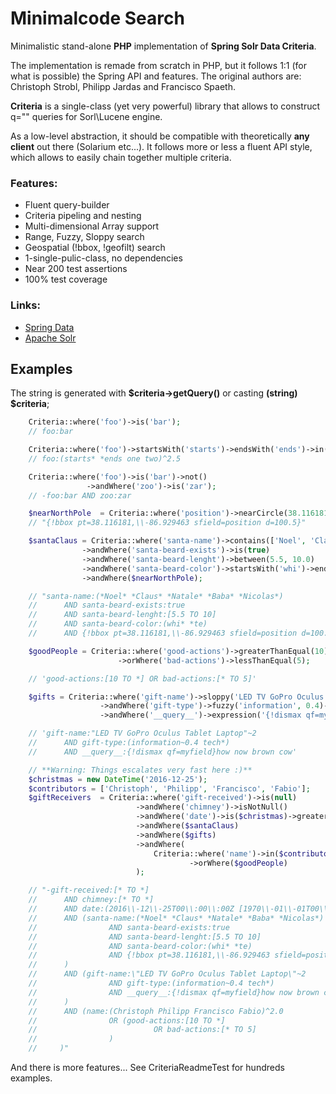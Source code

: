 Minimalcode Search
======================

Minimalistic stand-alone **PHP** implementation of **Spring Solr Data Criteria**.

The implementation is remade from scratch in PHP, but it follows 1:1 (for what is possible)
the Spring API and features. The original authors are: Christoph Strobl, Philipp Jardas and
Francisco Spaeth.

**Criteria** is a single-class (yet very powerful) library that allows to construct q="" 
queries for Sorl\Lucene engine.

As a low-level abstraction, it should be compatible with theoretically **any client** out there (Solarium etc...).
It follows more or less a fluent API style, which allows to easily chain together multiple criteria.

### Features:
- Fluent query-builder
- Criteria pipeling and nesting
- Multi-dimensional Array support
- Range, Fuzzy, Sloppy search
- Geospatial (!bbox, !geofilt) search
- 1-single-pulic-class, no dependencies
- Near 200 test assertions
- 100% test coverage

### Links:
- [Spring Data](http://projects.spring.io/spring-data)
- [Apache Solr](http://lucene.apache.org/solr/)

Examples
-----------

The string is generated with **$criteria->getQuery()** or casting **(string) $criteria**;

```php
    Criteria::where('foo')->is('bar');
    // foo:bar

    Criteria::where('foo')->startsWith('starts')->endsWith('ends')->in(['one', 'two'])->boost(2.5);
    // foo:(starts* *ends one two)^2.5

    Criteria::where('foo')->is('bar')->not()
                 ->andWhere('zoo')->is('zar');
    // -foo:bar AND zoo:zar

    $nearNorthPole  = Criteria::where('position')->nearCircle(38.116181, -86.929463, 100.5);
    // "{!bbox pt=38.116181,\\-86.929463 sfield=position d=100.5}"

    $santaClaus = Criteria::where('santa-name')->contains(['Noel', 'Claus', 'Natale', 'Baba', 'Nicolas'])
                ->andWhere('santa-beard-exists')->is(true)
                ->andWhere('santa-beard-lenght')->between(5.5, 10.0)
                ->andWhere('santa-beard-color')->startsWith('whi')->endsWith('te')
                ->andWhere($nearNorthPole);

    // "santa-name:(*Noel* *Claus* *Natale* *Baba* *Nicolas*)
    //      AND santa-beard-exists:true
    //      AND santa-beard-lenght:[5.5 TO 10]
    //      AND santa-beard-color:(whi* *te)
    //      AND {!bbox pt=38.116181,\\-86.929463 sfield=position d=100.5}"

    $goodPeople = Criteria::where('good-actions')->greaterThanEqual(10)
                        ->orWhere('bad-actions')->lessThanEqual(5);

    // 'good-actions:[10 TO *] OR bad-actions:[* TO 5]'

    $gifts = Criteria::where('gift-name')->sloppy('LED TV GoPro Oculus Tablet Laptop', 2)
                    ->andWhere('gift-type')->fuzzy('information', 0.4)->startsWith('tech')
                    ->andWhere('__query__')->expression('{!dismax qf=myfield}how now brown cow');

    // 'gift-name:"LED TV GoPro Oculus Tablet Laptop"~2
    //      AND gift-type:(information~0.4 tech*)
    //      AND __query__:{!dismax qf=myfield}how now brown cow'

    // **Warning: Things escalates very fast here :)**
    $christmas = new DateTime('2016-12-25');
    $contributors = ['Christoph', 'Philipp', 'Francisco', 'Fabio'];
    $giftReceivers  = Criteria::where('gift-received')->is(null)
                            ->andWhere('chimney')->isNotNull()
                            ->andWhere('date')->is($christmas)->greaterThanEqual(new \Datetime('1970-01-01'))
                            ->andWhere($santaClaus)
                            ->andWhere($gifts)
                            ->andWhere(
                                Criteria::where('name')->in($contributors)->boost(2.0)
                                        ->orWhere($goodPeople)
                            );

    // "-gift-received:[* TO *]
    //      AND chimney:[* TO *]
    //      AND date:(2016\\-12\\-25T00\\:00\\:00Z [1970\\-01\\-01T00\\:00\\:00Z TO *])
    //      AND (santa-name:(*Noel* *Claus* *Natale* *Baba* *Nicolas*)
    //                AND santa-beard-exists:true 
    //                AND santa-beard-lenght:[5.5 TO 10]
    //                AND santa-beard-color:(whi* *te) 
    //                AND {!bbox pt=38.116181,\\-86.929463 sfield=position d=100.5}
    //      )
    //      AND (gift-name:\"LED TV GoPro Oculus Tablet Laptop\"~2 
    //                AND gift-type:(information~0.4 tech*)
    //                AND __query__:{!dismax qf=myfield}how now brown cow
    //      )
    //      AND (name:(Christoph Philipp Francisco Fabio)^2.0
    //                OR (good-actions:[10 TO *] 
    //                          OR bad-actions:[* TO 5]
    //                )
    //     )"
```

And there is more features... See CriteriaReadmeTest for hundreds examples.
